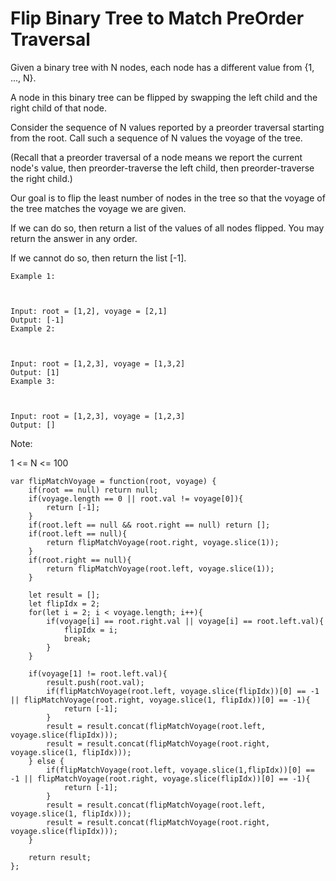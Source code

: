 # Flip Binary Tree to Match PreOrder Traversal

Given a binary tree with N nodes, each node has a different value from {1, ..., N}.

A node in this binary tree can be flipped by swapping the left child and the right child of that node.

Consider the sequence of N values reported by a preorder traversal starting from the root.  Call such a sequence of N values the voyage of the tree.

(Recall that a preorder traversal of a node means we report the current node's value, then preorder-traverse the left child, then preorder-traverse the right child.)

Our goal is to flip the least number of nodes in the tree so that the voyage of the tree matches the voyage we are given.

If we can do so, then return a list of the values of all nodes flipped.  You may return the answer in any order.

If we cannot do so, then return the list [-1].

```
Example 1:



Input: root = [1,2], voyage = [2,1]
Output: [-1]
Example 2:



Input: root = [1,2,3], voyage = [1,3,2]
Output: [1]
Example 3:



Input: root = [1,2,3], voyage = [1,2,3]
Output: []

```


Note:

1 <= N <= 100

```
var flipMatchVoyage = function(root, voyage) {
    if(root == null) return null;
    if(voyage.length == 0 || root.val != voyage[0]){
        return [-1];    
    }
    if(root.left == null && root.right == null) return [];
    if(root.left == null){
        return flipMatchVoyage(root.right, voyage.slice(1));
    }
    if(root.right == null){
        return flipMatchVoyage(root.left, voyage.slice(1));
    }

    let result = [];
    let flipIdx = 2;
    for(let i = 2; i < voyage.length; i++){
        if(voyage[i] == root.right.val || voyage[i] == root.left.val){
            flipIdx = i;
            break;
        }
    }

    if(voyage[1] != root.left.val){
        result.push(root.val);
        if(flipMatchVoyage(root.left, voyage.slice(flipIdx))[0] == -1 || flipMatchVoyage(root.right, voyage.slice(1, flipIdx))[0] == -1){
            return [-1];
        }
        result = result.concat(flipMatchVoyage(root.left, voyage.slice(flipIdx)));
        result = result.concat(flipMatchVoyage(root.right, voyage.slice(1, flipIdx)));
    } else {
        if(flipMatchVoyage(root.left, voyage.slice(1,flipIdx))[0] == -1 || flipMatchVoyage(root.right, voyage.slice(flipIdx))[0] == -1){
            return [-1];
        }
        result = result.concat(flipMatchVoyage(root.left, voyage.slice(1, flipIdx)));
        result = result.concat(flipMatchVoyage(root.right, voyage.slice(flipIdx)));
    }

    return result;
}; 

```
